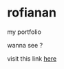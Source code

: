 # rofianan

my portfolio

wanna see ?
<p>
visit this link 
<a href="https://rfanan.netlify.app" target="_blank">here</a>

